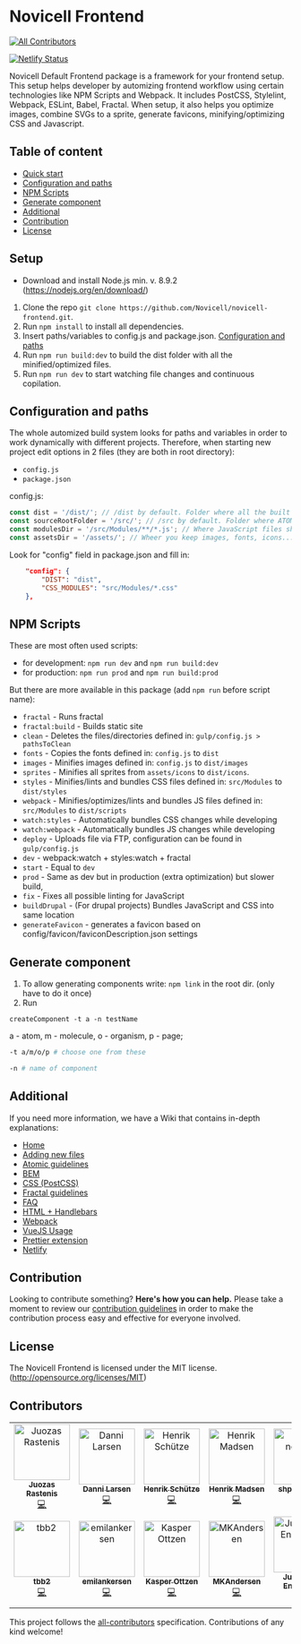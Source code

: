 # Novicell Frontend
[![All Contributors](https://img.shields.io/badge/all_contributors-14-orange.svg?style=flat-square)](#contributors)

[![Netlify Status](https://api.netlify.com/api/v1/badges/cd7530b5-4978-44cf-8719-be271a0b157a/deploy-status)](https://app.netlify.com/sites/novicell-frontend/deploys)

Novicell Default Frontend package is a framework for your frontend setup. This setup helps developer by automizing frontend workflow using certain technologies like NPM Scripts and Webpack. 
It includes PostCSS, Stylelint, Webpack, ESLint, Babel, Fractal.
When setup, it also helps you optimize images, combine SVGs to a sprite, generate favicons, minifying/optimizing CSS and Javascript.

## Table of content

-   [Quick start](#setup)
-   [Configuration and paths](#configuration-and-paths)
-   [NPM Scripts](#npm-scripts)
-   [Generate component](#generate-component)
-   [Additional](#additional)
-   [Contribution](#contribution)
-   [License](#license)

## Setup

-   Download and install Node.js min. v. 8.9.2 (https://nodejs.org/en/download/)

1. Clone the repo `git clone https://github.com/Novicell/novicell-frontend.git`. 
2. Run `npm install` to install all dependencies.
3. Insert paths/variables to config.js and package.json. [Configuration and paths](#configuration-and-paths)
4. Run `npm run build:dev` to build the dist folder with all the minified/optimized files. 
5. Run `npm run dev` to start watching file changes and continuous copilation.

## Configuration and paths

The whole automized build system looks for paths and variables in order to work dynamically with different projects.
Therefore, when starting new project edit options in 2 files (they are both in root directory):
* `config.js`
* `package.json`

config.js:
```js
const dist = '/dist/'; // /dist by default. Folder where all the built files will go to (minified/optimized/compiled)
const sourceRootFolder = '/src/'; // /src by default. Folder where ATOM modules belong
const modulesDir = '/src/Modules/**/*.js'; // Where JavaScript files should be placed. Add CSS files here if you want them as separate bundle
const assetsDir = '/assets/'; // Wheer you keep images, fonts, icons...
```

Look for "config" field in package.json and fill in:
```json
    "config": {
        "DIST": "dist",
        "CSS_MODULES": "src/Modules/*.css" 
    },
```

## NPM Scripts

These are most often used scripts:
* for development: `npm run dev` and `npm run build:dev`
* for production: `npm run prod` and `npm run build:prod`

But there are more available in this package (add `npm run` before script name):
-   `fractal` - Runs fractal
-   `fractal:build` - Builds static site
-   `clean` - Deletes the files/directories defined in: `gulp/config.js > pathsToClean`
-   `fonts` - Copies the fonts defined in: `config.js` to `dist`
-   `images` - Minifies images defined in: `config.js` to `dist/images`
-   `sprites` - Minifies all sprites from `assets/icons` to `dist/icons`.
-   `styles` - Minifies/lints and bundles CSS files defined in: `src/Modules` to `dist/styles`
-   `webpack` - Minifies/optimizes/lints and bundles JS files defined in: `src/Modules` to `dist/scripts`
-   `watch:styles` - Automatically bundles CSS changes while developing
-   `watch:webpack` - Automatically bundles JS changes while developing
-   `deploy` - Uploads file via FTP, configuration can be found in `gulp/config.js`
-   `dev` - webpack:watch + styles:watch + fractal
-   `start` - Equal to `dev`
-   `prod` - Same as dev but in production (extra optimization) but slower build,
-   `fix` - Fixes all possible linting for JavaScript
-   `buildDrupal` - (For drupal projects) Bundles JavaScript and CSS into same location
-   `generateFavicon` - generates a favicon based on config/favicon/faviconDescription.json settings

## Generate component

1. To allow generating components write: `npm link` in the root dir. (only have to do it once)
2. Run 
```
createComponent -t a -n testName
```

a - atom, m - molecule, o - organism, p - page;
```bash
-t a/m/o/p # choose one from these
```

```bash
-n # name of component
```

## Additional
If you need more information, we have a Wiki that contains in-depth explanations:
-   [Home](https://github.com/Novicell/novicell-frontend/wiki)
-   [Adding new files](https://github.com/Novicell/novicell-frontend/wiki/Adding-new-files)
-   [Atomic guidelines](https://github.com/Novicell/novicell-frontend/wiki/Atomic-guidelines)
-   [BEM](https://github.com/Novicell/novicell-frontend/wiki/BEM)
-   [CSS (PostCSS)](https://github.com/Novicell/novicell-frontend/wiki/CSS-(PostCSS))
-   [Fractal guidelines](https://github.com/Novicell/novicell-frontend/wiki/Fractal-guidelines)
-   [FAQ](https://github.com/Novicell/novicell-frontend/wiki/Frequently-asked-questions)
-   [HTML + Handlebars](https://github.com/Novicell/novicell-frontend/wiki/HTML-and-Handlebars)
-   [Webpack](#)
-   [VueJS Usage](#)
-   [Prettier extension](https://github.com/Novicell/novicell-frontend/wiki/Prettier-extension-on-VSCode)
-   [Netlify](https://github.com/Novicell/novicell-frontend/wiki/Setting-up-Netlify-CI)

## Contribution

Looking to contribute something? **Here's how you can help.**
Please take a moment to review our [contribution guidelines](https://github.com/Novicell/novicell-frontend/wiki/Contribution-guidelines) in order to make the contribution process easy and effective for everyone involved.

## License

The Novicell Frontend is licensed under the MIT license. (http://opensource.org/licenses/MIT)

## Contributors

<!-- ALL-CONTRIBUTORS-LIST:START - Do not remove or modify this section -->
<!-- prettier-ignore -->
<table><tr><td align="center"><a href="https://github.com/ankeris"><img src="https://avatars2.githubusercontent.com/u/31132643?v=4" width="100px;" alt="Juozas Rastenis"/><br /><sub><b>Juozas Rastenis</b></sub></a><br /><a href="https://github.com/Novicell/Novicell/commits?author=ankeris" title="Code">💻</a></td><td align="center"><a href="http://www.novicell.dk"><img src="https://avatars1.githubusercontent.com/u/1523780?v=4" width="100px;" alt="Danni Larsen"/><br /><sub><b>Danni Larsen</b></sub></a><br /><a href="https://github.com/Novicell/Novicell/commits?author=Dan9boi" title="Code">💻</a></td><td align="center"><a href="https://github.com/Henrikschytze"><img src="https://avatars3.githubusercontent.com/u/33839074?v=4" width="100px;" alt="Henrik Schütze"/><br /><sub><b>Henrik Schütze</b></sub></a><br /><a href="https://github.com/Novicell/Novicell/commits?author=Henrikschytze" title="Code">💻</a></td><td align="center"><a href="https://github.com/heense"><img src="https://avatars1.githubusercontent.com/u/8288150?v=4" width="100px;" alt="Henrik Madsen"/><br /><sub><b>Henrik Madsen</b></sub></a><br /><a href="https://github.com/Novicell/Novicell/commits?author=heense" title="Code">💻</a></td><td align="center"><a href="https://github.com/shp-novicell"><img src="https://avatars3.githubusercontent.com/u/19607667?v=4" width="100px;" alt="shp-novicell"/><br /><sub><b>shp-novicell</b></sub></a><br /><a href="https://github.com/Novicell/Novicell/commits?author=shp-novicell" title="Code">💻</a></td><td align="center"><a href="https://github.com/jhavmoeller"><img src="https://avatars2.githubusercontent.com/u/16593791?v=4" width="100px;" alt="Jonas Havmøller"/><br /><sub><b>Jonas Havmøller</b></sub></a><br /><a href="https://github.com/Novicell/Novicell/commits?author=jhavmoeller" title="Code">💻</a></td><td align="center"><a href="https://github.com/Bjornnyborg"><img src="https://avatars0.githubusercontent.com/u/5557038?v=4" width="100px;" alt="Bjornnyborg"/><br /><sub><b>Bjornnyborg</b></sub></a><br /><a href="https://github.com/Novicell/Novicell/commits?author=Bjornnyborg" title="Code">💻</a></td></tr><tr><td align="center"><a href="https://github.com/tbb2"><img src="https://avatars2.githubusercontent.com/u/5879301?v=4" width="100px;" alt="tbb2"/><br /><sub><b>tbb2</b></sub></a><br /><a href="https://github.com/Novicell/Novicell/commits?author=tbb2" title="Code">💻</a></td><td align="center"><a href="https://github.com/emilankersen"><img src="https://avatars1.githubusercontent.com/u/6448879?v=4" width="100px;" alt="emilankersen"/><br /><sub><b>emilankersen</b></sub></a><br /><a href="https://github.com/Novicell/Novicell/commits?author=emilankersen" title="Code">💻</a></td><td align="center"><a href="http://www.ottzen.com"><img src="https://avatars0.githubusercontent.com/u/8111392?v=4" width="100px;" alt="Kasper Ottzen"/><br /><sub><b>Kasper Ottzen</b></sub></a><br /><a href="https://github.com/Novicell/Novicell/commits?author=ottzen" title="Code">💻</a></td><td align="center"><a href="https://github.com/MKAndersen"><img src="https://avatars3.githubusercontent.com/u/19702371?v=4" width="100px;" alt="MKAndersen"/><br /><sub><b>MKAndersen</b></sub></a><br /><a href="https://github.com/Novicell/Novicell/commits?author=MKAndersen" title="Code">💻</a></td><td align="center"><a href="https://github.com/vJules"><img src="https://avatars3.githubusercontent.com/u/6229026?v=4" width="100px;" alt="Julian van Enckevort"/><br /><sub><b>Julian van Enckevort</b></sub></a><br /><a href="https://github.com/Novicell/Novicell/commits?author=vJules" title="Code">💻</a></td><td align="center"><a href="https://github.com/ramiejleh"><img src="https://avatars1.githubusercontent.com/u/12412594?v=4" width="100px;" alt="Rami Ejleh"/><br /><sub><b>Rami Ejleh</b></sub></a><br /><a href="https://github.com/Novicell/Novicell/commits?author=ramiejleh" title="Code">💻</a></td><td align="center"><a href="https://twitter.com/Sergi_SMJ"><img src="https://avatars3.githubusercontent.com/u/13422636?v=4" width="100px;" alt="Sergi Mulà"/><br /><sub><b>Sergi Mulà</b></sub></a><br /><a href="https://github.com/Novicell/Novicell/commits?author=SergiSMJ" title="Code">💻</a></td></tr></table>

<!-- ALL-CONTRIBUTORS-LIST:END -->

This project follows the [all-contributors](https://github.com/all-contributors/all-contributors) specification. Contributions of any kind welcome!